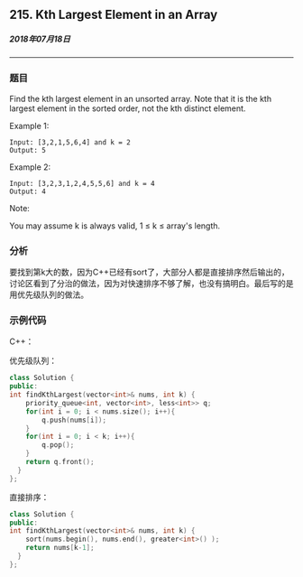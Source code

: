 ## 215. Kth Largest Element in an Array
##### 2018年07月18日
****
### 题目
Find the kth largest element in an unsorted array. Note that it is the kth largest element in the sorted order, not the kth distinct element.

Example 1:
```
Input: [3,2,1,5,6,4] and k = 2
Output: 5
```
Example 2:
```
Input: [3,2,3,1,2,4,5,5,6] and k = 4
Output: 4
```
Note:

You may assume k is always valid, 1 ≤ k ≤ array's length.
### 分析
要找到第k大的数，因为C++已经有sort了，大部分人都是直接排序然后输出的，讨论区看到了分治的做法，因为对快速排序不够了解，也没有搞明白。最后写的是用优先级队列的做法。
### 示例代码
C++：

优先级队列：
```cpp
class Solution {
public:
int findKthLargest(vector<int>& nums, int k) {
	priority_queue<int, vector<int>, less<int>> q;
	for(int i = 0; i < nums.size(); i++){
		q.push(nums[i]);
	}
	for(int i = 0; i < k; i++){
		q.pop();
	}
	return q.front();
  }
};
```
直接排序：
```cpp
class Solution {
public:
int findKthLargest(vector<int>& nums, int k) {
	sort(nums.begin(), nums.end(), greater<int>() );
    return nums[k-1];
  }
};
```
